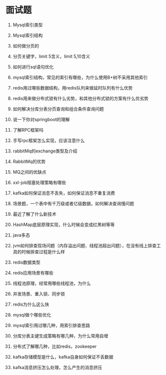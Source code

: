 #  面试题

1. Mysql索引类型
2. Mysql索引结构
3. 如何做分页的
4. 分页关键字，limit 5含义，limit 5,10含义
5. 如何进行sql语句优化
6. mysql索引结构，常见的索引有哪些，为什么使用B+树不采用其他索引
7. redis用过哪些数据结构，用redis队列来做延时队列有什么优势
8. redis用来做分布式锁有什么劣势，和其他分布式锁的方案有什么优劣势
9. 如何解决分库分表分页查询和组合条件查询问题
10. 说一下你对springboot的理解
11. 了解RPC框架吗
12. 手写rpc框架怎么实现，应该注意什么
13. rabbitMq的exchange类型及介绍
14. RabbitMq的优势
15. MQ之间的优缺点
16. xxl-job阻塞处理策略有哪些
17. kafka如何保证消息不丢失，如何保证消息不重复消费
18. 场景题，一个表中有千万级或者亿级数据，如何解决查询慢问题
19. 最近了解了什么新技术



1. HashMap底层原理实现，什么时候会变成红黑树等等
2. java多态
3. jvm如何排查现场问题（内存溢出问题、线程池超出问题），在没有线上排查工具的时候排查过程是什么样
4. redis数据类型
5. redis应用场景有哪些
6. 线程池原理，经常用哪些线程池，为什么
7. 并发场景、重入锁、同步锁
8. redis为什么这么快
9. mysql做个哪些优化
10. mysql索引用过哪几种，用索引排查思路
11. 分库分表主键生成策略有哪几种，为什么常用自增
12. 分布式了解哪几种，比如redis，zookeeper
13. kafka存储模型是什么，kafka自身如何保证不丢数据
14. kafka消息挤压怎么处理，怎么产生的消息挤压